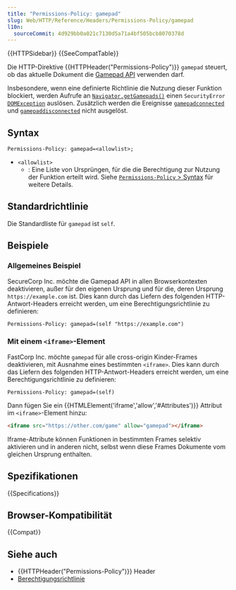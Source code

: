 ```yaml
---
title: "Permissions-Policy: gamepad"
slug: Web/HTTP/Reference/Headers/Permissions-Policy/gamepad
l10n:
  sourceCommit: 4d929bb0a021c7130d5a71a4bf505bcb8070378d
---
```


{{HTTPSidebar}} {{SeeCompatTable}}

Die HTTP-Direktive {{HTTPHeader("Permissions-Policy")}} `gamepad` steuert, ob das aktuelle Dokument die [Gamepad API](/de/docs/Web/API/Gamepad_API) verwenden darf.

Insbesondere, wenn eine definierte Richtlinie die Nutzung dieser Funktion blockiert, werden Aufrufe an [`Navigator.getGamepads()`](/de/docs/Web/API/Navigator/getGamepads) einen `SecurityError` [`DOMException`](/de/docs/Web/API/DOMException) auslösen. Zusätzlich werden die Ereignisse [`gamepadconnected`](/de/docs/Web/API/Window/gamepadconnected_event) und [`gamepaddisconnected`](/de/docs/Web/API/Window/gamepaddisconnected_event) nicht ausgelöst.

## Syntax

```http
Permissions-Policy: gamepad=<allowlist>;
```

- `<allowlist>`
  - : Eine Liste von Ursprüngen, für die die Berechtigung zur Nutzung der Funktion erteilt wird. Siehe [`Permissions-Policy` > Syntax](/de/docs/Web/HTTP/Reference/Headers/Permissions-Policy#syntax) für weitere Details.

## Standardrichtlinie

Die Standardliste für `gamepad` ist `self`.

## Beispiele

### Allgemeines Beispiel

SecureCorp Inc. möchte die Gamepad API in allen Browserkontexten deaktivieren, außer für den eigenen Ursprung und für die, deren Ursprung `https://example.com` ist. Dies kann durch das Liefern des folgenden HTTP-Antwort-Headers erreicht werden, um eine Berechtigungsrichtlinie zu definieren:

```http
Permissions-Policy: gamepad=(self "https://example.com")
```

### Mit einem `<iframe>`-Element

FastCorp Inc. möchte `gamepad` für alle cross-origin Kinder-Frames deaktivieren, mit Ausnahme eines bestimmten `<iframe>`. Dies kann durch das Liefern des folgenden HTTP-Antwort-Headers erreicht werden, um eine Berechtigungsrichtlinie zu definieren:

```http
Permissions-Policy: gamepad=(self)
```

Dann fügen Sie ein {{HTMLElement('iframe','allow','#Attributes')}} Attribut im `<iframe>`-Element hinzu:

```html
<iframe src="https://other.com/game" allow="gamepad"></iframe>
```

Iframe-Attribute können Funktionen in bestimmten Frames selektiv aktivieren und in anderen nicht, selbst wenn diese Frames Dokumente vom gleichen Ursprung enthalten.

## Spezifikationen

{{Specifications}}

## Browser-Kompatibilität

{{Compat}}

## Siehe auch

- {{HTTPHeader("Permissions-Policy")}} Header
- [Berechtigungsrichtlinie](/de/docs/Web/HTTP/Guides/Permissions_Policy)
